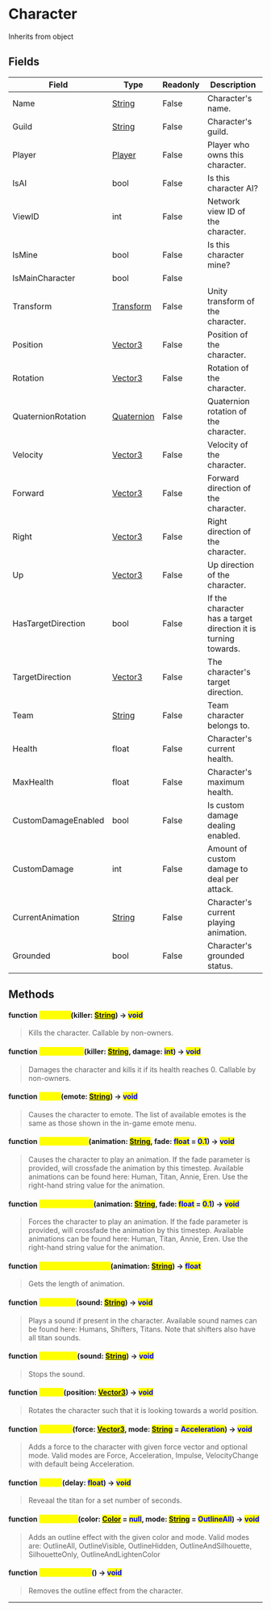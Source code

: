 # Character
Inherits from object
## Fields
|Field|Type|Readonly|Description|
|---|---|---|---|
|Name|[String](../static/String.md)|False|Character's name.|
|Guild|[String](../static/String.md)|False|Character's guild.|
|Player|[Player](../objects/Player.md)|False|Player who owns this character.|
|IsAI|bool|False|Is this character AI?|
|ViewID|int|False|Network view ID of the character.|
|IsMine|bool|False|Is this character mine?|
|IsMainCharacter|bool|False||
|Transform|[Transform](../objects/Transform.md)|False|Unity transform of the character.|
|Position|[Vector3](../objects/Vector3.md)|False|Position of the character.|
|Rotation|[Vector3](../objects/Vector3.md)|False|Rotation of the character.|
|QuaternionRotation|[Quaternion](../objects/Quaternion.md)|False|Quaternion rotation of the character.|
|Velocity|[Vector3](../objects/Vector3.md)|False|Velocity of the character.|
|Forward|[Vector3](../objects/Vector3.md)|False|Forward direction of the character.|
|Right|[Vector3](../objects/Vector3.md)|False|Right direction of the character.|
|Up|[Vector3](../objects/Vector3.md)|False|Up direction of the character.|
|HasTargetDirection|bool|False|If the character has a target direction it is turning towards.|
|TargetDirection|[Vector3](../objects/Vector3.md)|False|The character's target direction.|
|Team|[String](../static/String.md)|False|Team character belongs to.|
|Health|float|False|Character's current health.|
|MaxHealth|float|False|Character's maximum health.|
|CustomDamageEnabled|bool|False|Is custom damage dealing enabled.|
|CustomDamage|int|False|Amount of custom damage to deal per attack.|
|CurrentAnimation|[String](../static/String.md)|False|Character's current playing animation.|
|Grounded|bool|False|Character's grounded status.|
## Methods
#### function <mark style="color:yellow;">GetKilled</mark>(killer: <mark style="color:blue;">[String](../static/String.md)</mark>) -> <mark style="color:blue;">void</mark>
> Kills the character. Callable by non-owners.

#### function <mark style="color:yellow;">GetDamaged</mark>(killer: <mark style="color:blue;">[String](../static/String.md)</mark>, damage: <mark style="color:blue;">int</mark>) -> <mark style="color:blue;">void</mark>
> Damages the character and kills it if its health reaches 0. Callable by non-owners.

#### function <mark style="color:yellow;">Emote</mark>(emote: <mark style="color:blue;">[String](../static/String.md)</mark>) -> <mark style="color:blue;">void</mark>
> Causes the character to emote. The list of available emotes is the same as those shown in the in-game emote menu.

#### function <mark style="color:yellow;">PlayAnimation</mark>(animation: <mark style="color:blue;">[String](../static/String.md)</mark>, fade: <mark style="color:blue;">float</mark> = <mark style="color:blue;">0.1</mark>) -> <mark style="color:blue;">void</mark>
> Causes the character to play an animation.  If the fade parameter is provided, will crossfade the animation by this timestep. Available animations can be found here: Human, Titan, Annie, Eren. Use the right-hand string value for the animation.

#### function <mark style="color:yellow;">ForceAnimation</mark>(animation: <mark style="color:blue;">[String](../static/String.md)</mark>, fade: <mark style="color:blue;">float</mark> = <mark style="color:blue;">0.1</mark>) -> <mark style="color:blue;">void</mark>
> Forces the character to play an animation. If the fade parameter is provided, will crossfade the animation by this timestep. Available animations can be found here: Human, Titan, Annie, Eren. Use the right-hand string value for the animation.

#### function <mark style="color:yellow;">GetAnimationLength</mark>(animation: <mark style="color:blue;">[String](../static/String.md)</mark>) -> <mark style="color:blue;">float</mark>
> Gets the length of animation.

#### function <mark style="color:yellow;">PlaySound</mark>(sound: <mark style="color:blue;">[String](../static/String.md)</mark>) -> <mark style="color:blue;">void</mark>
> Plays a sound if present in the character. Available sound names can be found here: Humans, Shifters, Titans. Note that shifters also have all titan sounds.

#### function <mark style="color:yellow;">StopSound</mark>(sound: <mark style="color:blue;">[String](../static/String.md)</mark>) -> <mark style="color:blue;">void</mark>
> Stops the sound.

#### function <mark style="color:yellow;">LookAt</mark>(position: <mark style="color:blue;">[Vector3](../objects/Vector3.md)</mark>) -> <mark style="color:blue;">void</mark>
> Rotates the character such that it is looking towards a world position.

#### function <mark style="color:yellow;">AddForce</mark>(force: <mark style="color:blue;">[Vector3](../objects/Vector3.md)</mark>, mode: <mark style="color:blue;">[String](../static/String.md)</mark> = <mark style="color:blue;">Acceleration</mark>) -> <mark style="color:blue;">void</mark>
> Adds a force to the character with given force vector and optional mode. Valid modes are Force, Acceleration, Impulse, VelocityChange with default being Acceleration.

#### function <mark style="color:yellow;">Reveal</mark>(delay: <mark style="color:blue;">float</mark>) -> <mark style="color:blue;">void</mark>
> Reveaal the titan for a set number of seconds.

#### function <mark style="color:yellow;">AddOutline</mark>(color: <mark style="color:blue;">[Color](../objects/Color.md)</mark> = <mark style="color:blue;">null</mark>, mode: <mark style="color:blue;">[String](../static/String.md)</mark> = <mark style="color:blue;">OutlineAll</mark>) -> <mark style="color:blue;">void</mark>
> Adds an outline effect with the given color and mode. Valid modes are: OutlineAll, OutlineVisible, OutlineHidden, OutlineAndSilhouette, SilhouetteOnly, OutlineAndLightenColor

#### function <mark style="color:yellow;">RemoveOutline</mark>() -> <mark style="color:blue;">void</mark>
> Removes the outline effect from the character.


---

